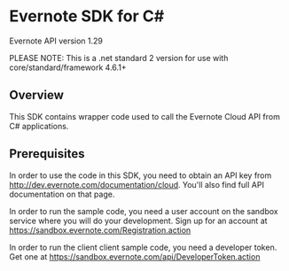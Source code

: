 # Evernote SDK for C#

Evernote API version 1.29

PLEASE NOTE: This is a .net standard 2 version for use with core/standard/framework 4.6.1+

## Overview

This SDK contains wrapper code used to call the Evernote Cloud API from C# applications.

## Prerequisites

In order to use the code in this SDK, you need to obtain an API key from http://dev.evernote.com/documentation/cloud. You'll also find full API documentation on that page.

In order to run the sample code, you need a user account on the sandbox service where you will do your development. Sign up for an account at https://sandbox.evernote.com/Registration.action

In order to run the client client sample code, you need a developer token. Get one at https://sandbox.evernote.com/api/DeveloperToken.action
